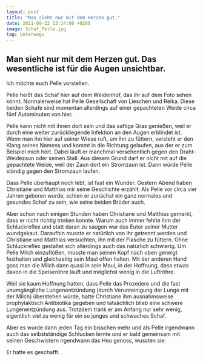 ```yaml
---
layout: post
title: "Man sieht nur mit dem Herzen gut."
date: 2021-09-22 13:14:00 +0200
image: Schaf_Pelle.jpg
tag: Unterwegs
---
```

## Man sieht nur mit dem Herzen gut. Das wesentliche ist für die Augen unsichtbar.

Ich möchte euch Pelle vorstellen.

Pelle heißt das Schaf hier auf dem Weidenhof, das ihr auf dem Foto sehen könnt. 
Normalerweise hat Pelle Gesellschaft von Lieschen und Reika. Diese beiden Schafe sind momentan allerdings auf einer gepachteten Weide circa fünf Autominuten von hier.

Pelle kann nicht mit ihnen dort sein und das saftige Gras genießen, weil er durch eine weiter zurückliegende Infektion an den Augen erblindet ist.
Wenn man ihn hier auf seiner Wiese ruft, um ihn zu füttern, versteht er den Klang seines Namens und kommt in die Richtung gelaufen, aus der er zum Beispiel mich hört. Dabei läuft er manchmal versehentlich gegen den Draht-Weidezaun oder seinen Stall.
Aus diesem Grund darf er nicht mit auf die gepachtete Weide, weil der Zaun dort ein Stromzaun ist. Dann würde Pelle ständig gegen den Stromzaun laufen. 

Dass Pelle überhaupt noch lebt, ist fast ein Wunder. Gestern Abend haben Christiane und Matthias mir seine Geschichte erzählt:
Als Pelle vor circa vier Jahren geboren wurde, schien er zunächst ein ganz normales und gesundes Schaf zu sein, wie seine beiden Brüder auch.

Aber schon nach einigen Stunden haben Christiane und Matthias gemerkt, dass er nicht richtig trinken konnte. Warum auch immer fehlte ihm der Schluckreflex und statt daran zu saugen war das Euter seiner Mutter wundgekaut.
Daraufhin musste er natürlich von ihr getrennt werden und Christiane und Matthias versuchten, ihn mit der Flasche zu füttern.
Ohne Schluckreflex gestaltet sich allerdings auch das natürlich schwierig. Um Pelle Milch einzuflößen, musste man seinen Kopf nach oben geneigt festhalten und gleichzeitig sein Maul offen halten. Mit der anderen Hand goss man die Milch dann quasi in sein Maul, in der Hoffnung, dass etwas davon in die Speiseröhre läuft und möglichst wenig in die Luftröhre.

Weil sie kaum Hoffnung hatten, dass Pelle das Prozedere und die fast unumgängliche Lungenentzündung (durch Verunreinigung der Lunge mit der Milch) überstehen würde, hatte Christiane ihm ausnahmsweise prophylaktisch Antibiotika gegeben und tatsächlich blieb eine schwere Lungenentzündung aus.
Trotzdem trank er am Anfang nur sehr wenig, eigentlich viel zu wenig für ein so junges und schwaches Schaf.

Aber es wurde dann jeden Tag ein bisschen mehr und als Pelle irgendwann auch das selbstständige Schlucken lernte und er bald gemeinsam mit seinen Geschwistern irgendwann das Heu genoss, wussten sie:

Er hatte es geschafft. 